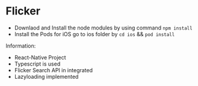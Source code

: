 # Flicker



- Downlaod and Install the node modules by using command `npm install`
- Install the Pods for iOS go to ios folder by `cd ios` && `pod install`

Information:
- React-Native Project
- Typescript is used
- Flicker Search API in integrated
- Lazyloading implemented


